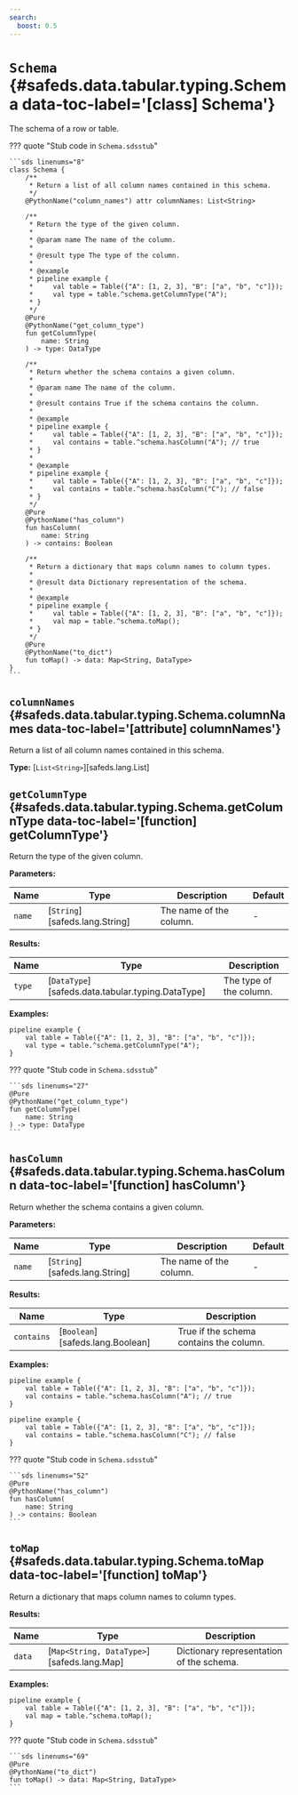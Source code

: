 ```yaml
---
search:
  boost: 0.5
---
```


[//]: # (DO NOT EDIT THIS FILE DIRECTLY. Instead, edit the corresponding stub file and execute `npm run docs:api`.)

# <code class="doc-symbol doc-symbol-class"></code> `Schema` {#safeds.data.tabular.typing.Schema data-toc-label='[class] Schema'}

The schema of a row or table.

??? quote "Stub code in `Schema.sdsstub`"

    ```sds linenums="8"
    class Schema {
        /**
         * Return a list of all column names contained in this schema.
         */
        @PythonName("column_names") attr columnNames: List<String>

        /**
         * Return the type of the given column.
         *
         * @param name The name of the column.
         *
         * @result type The type of the column.
         *
         * @example
         * pipeline example {
         *     val table = Table({"A": [1, 2, 3], "B": ["a", "b", "c"]});
         *     val type = table.^schema.getColumnType("A");
         * }
         */
        @Pure
        @PythonName("get_column_type")
        fun getColumnType(
            name: String
        ) -> type: DataType

        /**
         * Return whether the schema contains a given column.
         *
         * @param name The name of the column.
         *
         * @result contains True if the schema contains the column.
         *
         * @example
         * pipeline example {
         *     val table = Table({"A": [1, 2, 3], "B": ["a", "b", "c"]});
         *     val contains = table.^schema.hasColumn("A"); // true
         * }
         *
         * @example
         * pipeline example {
         *     val table = Table({"A": [1, 2, 3], "B": ["a", "b", "c"]});
         *     val contains = table.^schema.hasColumn("C"); // false
         * }
         */
        @Pure
        @PythonName("has_column")
        fun hasColumn(
            name: String
        ) -> contains: Boolean

        /**
         * Return a dictionary that maps column names to column types.
         *
         * @result data Dictionary representation of the schema.
         *
         * @example
         * pipeline example {
         *     val table = Table({"A": [1, 2, 3], "B": ["a", "b", "c"]});
         *     val map = table.^schema.toMap();
         * }
         */
        @Pure
        @PythonName("to_dict")
        fun toMap() -> data: Map<String, DataType>
    }
    ```

## <code class="doc-symbol doc-symbol-attribute"></code> `columnNames` {#safeds.data.tabular.typing.Schema.columnNames data-toc-label='[attribute] columnNames'}

Return a list of all column names contained in this schema.

**Type:** [`List<String>`][safeds.lang.List]

## <code class="doc-symbol doc-symbol-function"></code> `getColumnType` {#safeds.data.tabular.typing.Schema.getColumnType data-toc-label='[function] getColumnType'}

Return the type of the given column.

**Parameters:**

| Name | Type | Description | Default |
|------|------|-------------|---------|
| `name` | [`String`][safeds.lang.String] | The name of the column. | - |

**Results:**

| Name | Type | Description |
|------|------|-------------|
| `type` | [`DataType`][safeds.data.tabular.typing.DataType] | The type of the column. |

**Examples:**

```sds hl_lines="3"
pipeline example {
    val table = Table({"A": [1, 2, 3], "B": ["a", "b", "c"]});
    val type = table.^schema.getColumnType("A");
}
```

??? quote "Stub code in `Schema.sdsstub`"

    ```sds linenums="27"
    @Pure
    @PythonName("get_column_type")
    fun getColumnType(
        name: String
    ) -> type: DataType
    ```

## <code class="doc-symbol doc-symbol-function"></code> `hasColumn` {#safeds.data.tabular.typing.Schema.hasColumn data-toc-label='[function] hasColumn'}

Return whether the schema contains a given column.

**Parameters:**

| Name | Type | Description | Default |
|------|------|-------------|---------|
| `name` | [`String`][safeds.lang.String] | The name of the column. | - |

**Results:**

| Name | Type | Description |
|------|------|-------------|
| `contains` | [`Boolean`][safeds.lang.Boolean] | True if the schema contains the column. |

**Examples:**

```sds hl_lines="3"
pipeline example {
    val table = Table({"A": [1, 2, 3], "B": ["a", "b", "c"]});
    val contains = table.^schema.hasColumn("A"); // true
}
```
```sds hl_lines="3"
pipeline example {
    val table = Table({"A": [1, 2, 3], "B": ["a", "b", "c"]});
    val contains = table.^schema.hasColumn("C"); // false
}
```

??? quote "Stub code in `Schema.sdsstub`"

    ```sds linenums="52"
    @Pure
    @PythonName("has_column")
    fun hasColumn(
        name: String
    ) -> contains: Boolean
    ```

## <code class="doc-symbol doc-symbol-function"></code> `toMap` {#safeds.data.tabular.typing.Schema.toMap data-toc-label='[function] toMap'}

Return a dictionary that maps column names to column types.

**Results:**

| Name | Type | Description |
|------|------|-------------|
| `data` | [`Map<String, DataType>`][safeds.lang.Map] | Dictionary representation of the schema. |

**Examples:**

```sds hl_lines="3"
pipeline example {
    val table = Table({"A": [1, 2, 3], "B": ["a", "b", "c"]});
    val map = table.^schema.toMap();
}
```

??? quote "Stub code in `Schema.sdsstub`"

    ```sds linenums="69"
    @Pure
    @PythonName("to_dict")
    fun toMap() -> data: Map<String, DataType>
    ```
